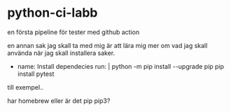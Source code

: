 # python-ci-labb
en första pipeline för tester med github action


en annan sak jag skall ta med mig är att lära mig mer om vad jag skall använda när jag skall installera saker.

 - name: Install dependecies
        run: |
          python -m pip install --upgrade pip
          pip install pytest

till exempel..

har homebrew
eller är det pip
pip3?
